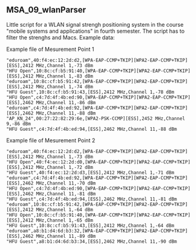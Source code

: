 ## MSA_09_wlanParser

Little script for a WLAN signal strengh positioning system in the course "mobile systems and applications" in fourth semester. The script has to filter the strenghs and Macs. Example data:

Example file of Mesurement Point 1
```
"eduroam",40:f4:ec:12:2d:d2,[WPA-EAP-CCMP+TKIP][WPA2-EAP-CCMP+TKIP][ESS],2412 MHz,Channel 1,-73 dBm
"HFU Open",10:8c:cf:b5:91:40,[WPA-EAP-CCMP+TKIP][WPA2-EAP-CCMP+TKIP][ESS],2412 MHz,Channel 1,-83 dBm
"eduroam",10:8c:cf:b5:91:42,[WPA-EAP-CCMP+TKIP][WPA2-EAP-CCMP+TKIP][ESS],2412 MHz,Channel 1,-74 dBm
"HFU Guest",10:8c:cf:b5:91:43,[ESS],2412 MHz,Channel 1,-78 dBm
"HFU Open",c4:7d:4f:4b:ed:90,[WPA-EAP-CCMP+TKIP][WPA2-EAP-CCMP+TKIP][ESS],2462 MHz,Channel 11,-86 dBm
"eduroam",c4:7d:4f:4b:ed:92,[WPA-EAP-CCMP+TKIP][WPA2-EAP-CCMP+TKIP][ESS],2462 MHz,Channel 11,-88 dBm
"AP_KN_24",00:27:22:82:29:6e,[WPA2-PSK-CCMP][ESS],2452 MHz,Channel 9,-86 dBm
"HFU Guest",c4:7d:4f:4b:ed:94,[ESS],2462 MHz,Channel 11,-88 dBm
```

Example file of Mesurement Point 2
```
"eduroam",40:f4:ec:12:2d:d2,[WPA-EAP-CCMP+TKIP][WPA2-EAP-CCMP+TKIP][ESS],2412 MHz,Channel 1,-73 dBm
"HFU Open",40:f4:ec:12:2d:d0,[WPA-EAP-CCMP+TKIP][WPA2-EAP-CCMP+TKIP][ESS],2412 MHz,Channel 1,-72 dBm
"HFU Guest",40:f4:ec:12:2d:d3,[ESS],2412 MHz,Channel 1,-71 dBm
"eduroam",c4:7d:4f:4b:ed:92,[WPA-EAP-CCMP+TKIP][WPA2-EAP-CCMP+TKIP][ESS],2462 MHz,Channel 11,-70 dBm
"HFU Open",c4:7d:4f:4b:ed:90,[WPA-EAP-CCMP+TKIP][WPA2-EAP-CCMP+TKIP][ESS],2462 MHz,Channel 11,-81 dBm
"HFU Guest",c4:7d:4f:4b:ed:94,[ESS],2462 MHz,Channel 11,-81 dBm
"eduroam",10:8c:cf:b5:91:42,[WPA-EAP-CCMP+TKIP][WPA2-EAP-CCMP+TKIP][ESS],2412 MHz,Channel 1,-64 dBm
"HFU Open",10:8c:cf:b5:91:40,[WPA-EAP-CCMP+TKIP][WPA2-EAP-CCMP+TKIP][ESS],2412 MHz,Channel 1,-65 dBm
"HFU Guest",10:8c:cf:b5:91:43,[ESS],2412 MHz,Channel 1,-64 dBm
"eduroam",a8:b1:d4:6d:b3:32,[WPA-EAP-CCMP+TKIP][WPA2-EAP-CCMP+TKIP][ESS],2462 MHz,Channel 11,-89 dBm
"HFU Guest",a8:b1:d4:6d:b3:34,[ESS],2462 MHz,Channel 11,-90 dBm
```
